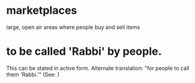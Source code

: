 
# marketplaces
large, open
air areas where people buy and sell items

# to be called 'Rabbi' by people.
This can be stated in active form. Alternate translation: "for people to call them 'Rabbi.'" (See: )